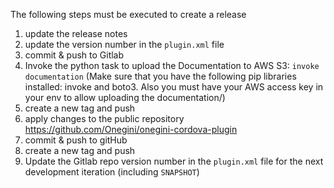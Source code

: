 The following steps must be executed to create a release

1. update the release notes
2. update the version number in the `plugin.xml` file
3. commit & push to Gitlab
4. Invoke the python task to upload the Documentation to AWS S3: `invoke documentation` (Make sure that you have the following pip libraries installed: invoke 
   and boto3. Also you must have your AWS access key in your env to allow uploading the documentation/)
5. create a new tag and push
6. apply changes to the public repository https://github.com/Onegini/onegini-cordova-plugin
7. commit & push to gitHub
8. create a new tag and push
9. Update the Gitlab repo version number in the `plugin.xml` file for the next development iteration (including `SNAPSHOT`)